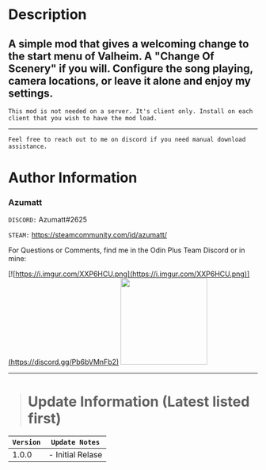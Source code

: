 # Description

## A simple mod that gives a welcoming change to the start menu of Valheim. A "Change Of Scenery" if you will. Configure the song playing, camera locations, or leave it alone and enjoy my settings.

`This mod is not needed on a server. It's client only. Install on each client that you wish to have the mod load.`

---


`Feel free to reach out to me on discord if you need manual download assistance.`


# Author Information

### Azumatt

`DISCORD:` Azumatt#2625

`STEAM:` https://steamcommunity.com/id/azumatt/

For Questions or Comments, find me in the Odin Plus Team Discord or in mine:

[![https://i.imgur.com/XXP6HCU.png](https://i.imgur.com/XXP6HCU.png)](https://discord.gg/Pb6bVMnFb2)
<a href="https://discord.gg/pdHgy6Bsng"><img src="https://i.imgur.com/Xlcbmm9.png" href="https://discord.gg/pdHgy6Bsng" width="175" height="175"></a>
***

> # Update Information (Latest listed first)

| `Version` | `Update Notes`   |
|-----------|------------------|
| 1.0.0     | - Initial Relase |
